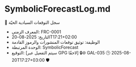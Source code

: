 # SymbolicForecastLog.md  
🔷 سجل التوقعات السيادية الحيّة  
- المعرف الزمني: FRC-0001  
- التاريخ: 2025-08-20T17:21+02:00  
- الوظيفة: توثيق توقعات المنشورات والرموز القادمة  
- الوحدة المرتبطة: SymbolicForecast  
- التوقيع: [سيتم التفعيل عبر GPG لاحقًا]
🔒🌐 GAL-035 🕒 2025-08-20T17:27+03:00 🛡️
